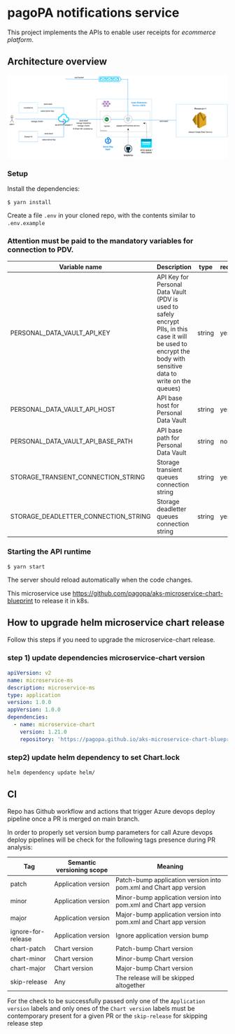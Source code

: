 # pagoPA notifications service

This project implements the APIs to enable user receipts for _ecommerce platform_.

## Architecture overview

![Alt text](arch-notifications-service.png "Arch")


### Setup


Install the dependencies:

```
$ yarn install
```

Create a file `.env` in your cloned repo, with the contents similar to `.env.example`

### Attention must be paid to the mandatory variables for connection to PDV.

| Variable name                                  |  Description                                                                                                                                                             | type   | required |
|------------------------------------------------|--------------------------------------------------------------------------------------------------------------------------------------------------------------------------|--------|----------|
|PERSONAL_DATA_VAULT_API_KEY                     | API Key for Personal Data Vault (PDV is used to safely encrypt PIIs, in this case it will be used to encrypt the body with sensitive data to write on the queues)        | string |   yes    |    
|PERSONAL_DATA_VAULT_API_HOST                    | API base host for Personal Data Vault                                                                                                                                    | string |   yes    |    
|PERSONAL_DATA_VAULT_API_BASE_PATH               | API base path for Personal Data Vault                                                                                                                                    | string |   no     |
|STORAGE_TRANSIENT_CONNECTION_STRING               | Storage transient queues connection string                                                                                        | string |   yes     |
|STORAGE_DEADLETTER_CONNECTION_STRING               | Storage deadletter queues connection string                                                                                        | string |   yes     |

### Starting the API runtime

```
$ yarn start
```

The server should reload automatically when the code changes.

This microservice use https://github.com/pagopa/aks-microservice-chart-blueprint to release it in k8s.

## How to upgrade helm microservice chart release

Follow this steps if you need to upgrade the microservice-chart release.

### step 1) update dependencies microservice-chart version

```yaml
apiVersion: v2
name: microservice-ms
description: microservice-ms
type: application
version: 1.0.0
appVersion: 1.0.0
dependencies:
  - name: microservice-chart
    version: 1.21.0 
    repository: 'https://pagopa.github.io/aks-microservice-chart-blueprint'
```

### step2) update helm dependency to set Chart.lock

```sh
helm dependency update helm/
```
## CI

Repo has Github workflow and actions that trigger Azure devops deploy pipeline once a PR is merged on main branch.

In order to properly set version bump parameters for call Azure devops deploy pipelines will be check for the following
tags presence during PR analysis:

| Tag                | Semantic versioning scope | Meaning                                                           |
|--------------------|---------------------------|-------------------------------------------------------------------|
| patch              | Application version       | Patch-bump application version into pom.xml and Chart app version |
| minor              | Application version       | Minor-bump application version into pom.xml and Chart app version |
| major              | Application version       | Major-bump application version into pom.xml and Chart app version |
| ignore-for-release | Application version       | Ignore application version bump                                   |
| chart-patch        | Chart version             | Patch-bump Chart version                                          |
| chart-minor        | Chart version             | Minor-bump Chart version                                          |
| chart-major        | Chart version             | Major-bump Chart version                                          |
| skip-release       | Any                       | The release will be skipped altogether                            |

For the check to be successfully passed only one of the `Application version` labels and only ones of
the `Chart version` labels must be contemporary present for a given PR or the `skip-release` for skipping release step

